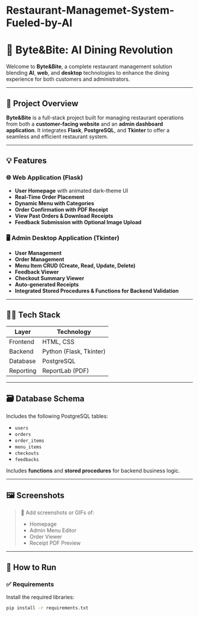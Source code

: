 # Restaurant-Managemet-System-Fueled-by-AI


# 🍔 Byte&Bite: AI Dining Revolution

Welcome to **Byte&Bite**, a complete restaurant management solution blending **AI**, **web**, and **desktop** technologies to enhance the dining experience for both customers and administrators.

---

## 🚀 Project Overview

**Byte&Bite** is a full-stack project built for managing restaurant operations from both a **customer-facing website** and an **admin dashboard application**. It integrates **Flask**, **PostgreSQL**, and **Tkinter** to offer a seamless and efficient restaurant system.

---

## 💡 Features

### 🌐 Web Application (Flask)
- **User Homepage** with animated dark-theme UI
- **Real-Time Order Placement**
- **Dynamic Menu with Categories**
- **Order Confirmation with PDF Receipt**
- **View Past Orders & Download Receipts**
- **Feedback Submission with Optional Image Upload**

### 🖥️ Admin Desktop Application (Tkinter)
- **User Management**
- **Order Management**
- **Menu Item CRUD (Create, Read, Update, Delete)**
- **Feedback Viewer**
- **Checkout Summary Viewer**
- **Auto-generated Receipts**
- **Integrated Stored Procedures & Functions for Backend Validation**

---

## 🧑‍💻 Tech Stack

| Layer        | Technology        |
|--------------|-------------------|
| Frontend     | HTML, CSS         |
| Backend      | Python (Flask, Tkinter) |
| Database     | PostgreSQL        |
| Reporting    | ReportLab (PDF)   |

---

## 🗃️ Database Schema

Includes the following PostgreSQL tables:

- `users`
- `orders`
- `order_items`
- `menu_items`
- `checkouts`
- `feedbacks`

Includes **functions** and **stored procedures** for backend business logic.

---

## 🖼️ Screenshots

> 📌 Add screenshots or GIFs of:
> - Homepage
> - Admin Menu Editor
> - Order Viewer
> - Receipt PDF Preview

---

## 📄 How to Run

### ✅ Requirements

Install the required libraries:

```bash
pip install -r requirements.txt



